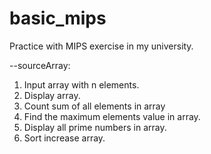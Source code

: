 # basic_mips
Practice with MIPS exercise in my university.

--sourceArray:
1. Input array with n elements.
2. Display array.
3. Count sum of all elements in array
4. Find the maximum elements value in array.
5. Display all prime numbers in array.
6. Sort increase array.
